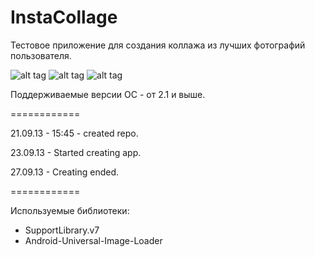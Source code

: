 InstaCollage
============

Тестовое приложение для создания коллажа из лучших фотографий пользователя.

![alt tag](https://lh4.googleusercontent.com/AeZEqbOckoGAQC_Ssm31ckz6YP3_j5X2OulUGXlcKDo=w124-h207-p-no)
![alt tag](https://lh6.googleusercontent.com/pjp3Rw_GF5ZynlCFh8rhEXDmIjaby5U_vSsNgnXNA7k=w124-h207-p-no)
![alt tag](https://lh4.googleusercontent.com/kIb56C8rRD42fXcRMARJ2vVg2BcUliXnDRUywGZ9vgE=w124-h207-p-no)

Поддерживаемые версии ОС - от 2.1 и выше.

============

21.09.13 - 15:45 - created repo.

23.09.13 - Started creating app.

27.09.13 - Creating ended.

============

Используемые библиотеки:
 - SupportLibrary.v7
 - Android-Universal-Image-Loader
